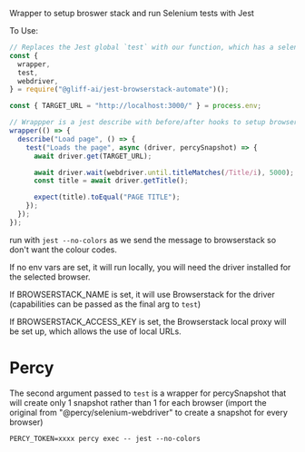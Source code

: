Wrapper to setup broswer stack and run Selenium tests with Jest

To Use:

```javascript
// Replaces the Jest global `test` with our function, which has a selenium driver as an arg. This handles sending pass/failure status to Browserstack.
const {
  wrapper,
  test,
  webdriver,
} = require("@gliff-ai/jest-browserstack-automate")();

const { TARGET_URL = "http://localhost:3000/" } = process.env;

// Wrappper is a jest describe with before/after hooks to setup browserstack and the local tunnel
wrapper(() => {
  describe("Load page", () => {
    test("Loads the page", async (driver, percySnapshot) => {
      await driver.get(TARGET_URL);

      await driver.wait(webdriver.until.titleMatches(/Title/i), 5000);
      const title = await driver.getTitle();

      expect(title).toEqual("PAGE TITLE");
    });
  });
});

```

run with `jest --no-colors` as we send the message to browserstack so don't want the colour codes.

If no env vars are set, it will run locally, you will need the driver installed for the selected browser.

If BROWSERSTACK_NAME is set, it will use Browserstack for the driver (capabilities can be passed as the final arg to `test`)

If BROWSERSTACK_ACCESS_KEY is set, the Browserstack local proxy will be set up, which allows the use of local URLs.

# Percy

The second argument passed to `test` is a wrapper for percySnapshot that will create only 1 snapshot rather than 1 for each browser (import the original from "@percy/selenium-webdriver" to create a snapshot for every browser)

`PERCY_TOKEN=xxxx percy exec -- jest --no-colors`

